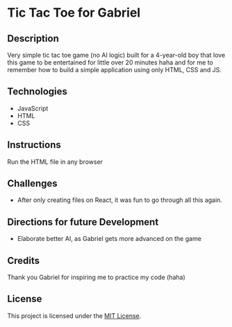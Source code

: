 # Tic Tac Toe for Gabriel

## Description
Very simple tic tac toe game (no AI logic) built for a 4-year-old boy that love this game to be entertained for little over 20 minutes haha and for me to remember how to build a simple application using only HTML, CSS and JS.
 
## Technologies

* JavaScript
* HTML
* CSS

## Instructions
Run the HTML file in any browser

## Challenges

* After only creating files on React, it was fun to go through all this again.

## Directions for future Development

* Elaborate better AI, as Gabriel gets more advanced on the game

## Credits

Thank you Gabriel for inspiring me to practice my code (haha)

## License

This project is licensed under the [MIT License](https://choosealicense.com/licenses/mit).